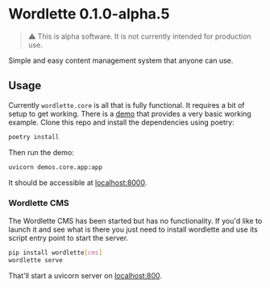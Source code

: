 # Wordlette 0.1.0-alpha.5

> ⚠️ This is alpha software. It is not currently intended for production use.

Simple and easy content management system that anyone can use.

## Usage

Currently `wordlette.core` is all that is fully functional. It requires a bit of setup to get working. There is
a [demo](https://github.com/ZechCodes/Wordlette/tree/main/demos/core) that provides a very basic working example. Clone
this repo and install the dependencies using
poetry:

```bash
poetry install
```

Then run the demo:

```bash
uvicorn demos.core.app:app
```

It should be accessible at [localhost:8000](http://localhost:8000).

### Wordlette CMS

The Wordlette CMS has been started but has no functionality. If you'd like to launch it and see what is there you just
need to install wordlette and use its script entry point to start the server.

```bash
pip install wordlette[cms]
wordlette serve
```

That'll start a uvicorn server on [localhost:800](HTTP://localhost:8000).
